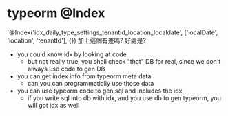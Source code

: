 # typeorm @Index
`@Index('idx_daily_type_settings_tenantid_location_localdate', ['localDate', 'location', 'tenantId'], {})
加上這個有差嗎? 好處是?

- you could know idx by looking at code
	- but not really true, you shall check "that" DB for real, since we don't always use code to gen DB
- you can get index info from typeorm meta data
	- can you can programmaticlly use those data
- you can use typeorm code to gen sql and includes the idx
	- if you write sql into db with idx, and you use db to gen typeorm, you will got idx as well